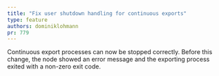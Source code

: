 ```yaml
---
title: "Fix user shutdown handling for continuous exports"
type: feature
authors: dominiklohmann
pr: 779
---
```


Continuous export processes can now be stopped correctly. Before this change,
the node showed an error message and the exporting process exited with a
non-zero exit code.
